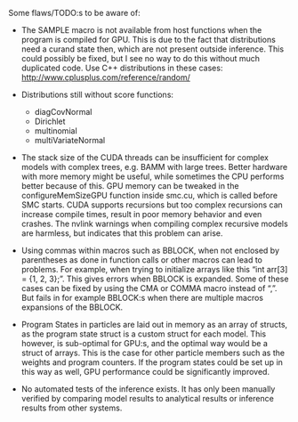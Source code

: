 Some flaws/TODO:s to be aware of:

- The SAMPLE macro is not available from host functions when the program is compiled for GPU. This is due to the fact that distributions need a curand state then, which are not present outside inference. This could possibly be fixed, but I see no way to do this without much duplicated code. Use C++ distributions in these cases: http://www.cplusplus.com/reference/random/


- Distributions still without score functions:
    - diagCovNormal
    - Dirichlet
    - multinomial
    - multiVariateNormal

- The stack size of the CUDA threads can be insufficient for complex models with complex trees, e.g. BAMM with large trees. Better hardware with more memory might be useful, while sometimes the CPU performs better because of this. GPU memory can be tweaked in the configureMemSizeGPU function inside smc.cu, which is called before SMC starts. CUDA supports recursions but too complex recursions can increase compile times, result in poor memory behavior and even crashes. The nvlink warnings when compiling complex recursive models are harmless, but indicates that this problem can arise. 


- Using commas within macros such as BBLOCK, when not enclosed by parentheses as done in function calls or other macros can lead to problems. For example, when trying to initialize arrays like this “int arr[3] = {1, 2, 3};”. This gives errors when BBLOCK is expanded. Some of these cases can be fixed by using the CMA or COMMA macro instead of “,”. But fails in for example BBLOCK:s when there are multiple macros expansions of the BBLOCK. 

- Program States in particles are laid out in memory as an array of structs, as the program state struct is a custom struct for each model. This however, is sub-optimal for GPU:s, and the optimal way would be a struct of arrays. This is the case for other particle members such as the weights and program counters. If the program states could be set up in this way as well, GPU performance could be significantly improved. 

- No automated tests of the inference exists. It has only been manually verified by comparing model results to analytical results or inference results from other systems. 
